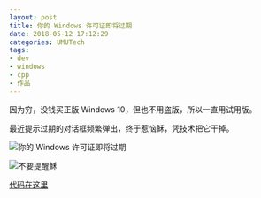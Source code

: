 ```yaml
---
layout: post
title: 你的 Windows 许可证即将过期
date: 2018-05-12 17:12:29
categories: UMUTech
tags:
- dev
- windows
- cpp
- 作品
---
```

因为穷，没钱买正版 Windows 10，但也不用盗版，所以一直用试用版。

最近提示过期的对话框频繁弹出，终于惹恼稣，凭技术把它干掉。

![你的 Windows 许可证即将过期](/images/2018/20180512-0.png "你的 Windows 许可证即将过期")

![不要提醒稣](/images/2018/20180512-1.png "不要提醒稣")

[代码在这里](https://gitee.com/umutech/windows-cpp/tree/master/source/utility/PreventLicensingUI)
